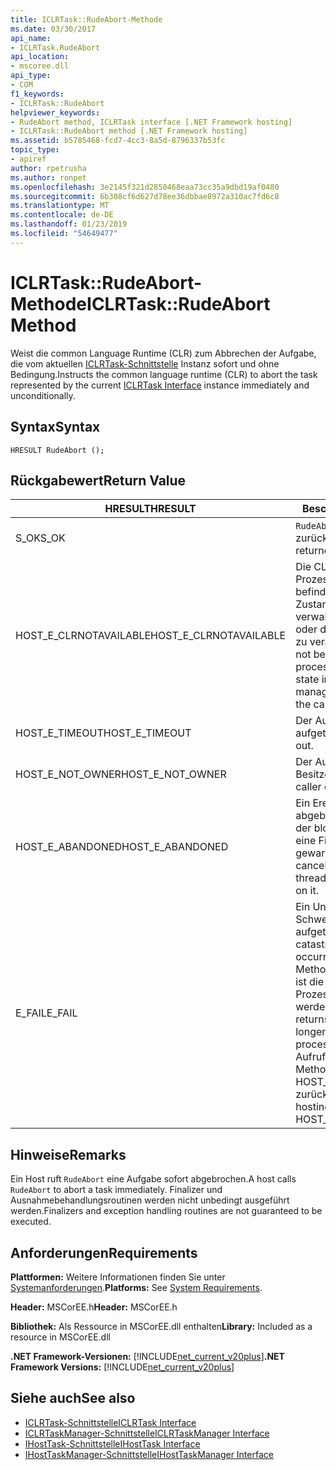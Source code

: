 ```yaml
---
title: ICLRTask::RudeAbort-Methode
ms.date: 03/30/2017
api_name:
- ICLRTask.RudeAbort
api_location:
- mscoree.dll
api_type:
- COM
f1_keywords:
- ICLRTask::RudeAbort
helpviewer_keywords:
- RudeAbort method, ICLRTask interface [.NET Framework hosting]
- ICLRTask::RudeAbort method [.NET Framework hosting]
ms.assetid: b5785468-fcd7-4cc3-8a5d-8796337b53fc
topic_type:
- apiref
author: rpetrusha
ms.author: ronpet
ms.openlocfilehash: 3e2145f321d2850468eaa73cc35a9dbd19af0480
ms.sourcegitcommit: 6b308cf6d627d78ee36dbbae8972a310ac7fd6c8
ms.translationtype: MT
ms.contentlocale: de-DE
ms.lasthandoff: 01/23/2019
ms.locfileid: "54649477"
---
```

# <a name="iclrtaskrudeabort-method"></a><span data-ttu-id="2bab7-102">ICLRTask::RudeAbort-Methode</span><span class="sxs-lookup"><span data-stu-id="2bab7-102">ICLRTask::RudeAbort Method</span></span>
<span data-ttu-id="2bab7-103">Weist die common Language Runtime (CLR) zum Abbrechen der Aufgabe, die vom aktuellen [ICLRTask-Schnittstelle](../../../../docs/framework/unmanaged-api/hosting/iclrtask-interface.md) Instanz sofort und ohne Bedingung.</span><span class="sxs-lookup"><span data-stu-id="2bab7-103">Instructs the common language runtime (CLR) to abort the task represented by the current [ICLRTask Interface](../../../../docs/framework/unmanaged-api/hosting/iclrtask-interface.md) instance immediately and unconditionally.</span></span>  
  
## <a name="syntax"></a><span data-ttu-id="2bab7-104">Syntax</span><span class="sxs-lookup"><span data-stu-id="2bab7-104">Syntax</span></span>  
  
```  
HRESULT RudeAbort ();   
```  
  
## <a name="return-value"></a><span data-ttu-id="2bab7-105">Rückgabewert</span><span class="sxs-lookup"><span data-stu-id="2bab7-105">Return Value</span></span>  
  
|<span data-ttu-id="2bab7-106">HRESULT</span><span class="sxs-lookup"><span data-stu-id="2bab7-106">HRESULT</span></span>|<span data-ttu-id="2bab7-107">Beschreibung</span><span class="sxs-lookup"><span data-stu-id="2bab7-107">Description</span></span>|  
|-------------|-----------------|  
|<span data-ttu-id="2bab7-108">S_OK</span><span class="sxs-lookup"><span data-stu-id="2bab7-108">S_OK</span></span>|<span data-ttu-id="2bab7-109">`RudeAbort` wurde erfolgreich zurückgegeben.</span><span class="sxs-lookup"><span data-stu-id="2bab7-109">`RudeAbort` returned successfully.</span></span>|  
|<span data-ttu-id="2bab7-110">HOST_E_CLRNOTAVAILABLE</span><span class="sxs-lookup"><span data-stu-id="2bab7-110">HOST_E_CLRNOTAVAILABLE</span></span>|<span data-ttu-id="2bab7-111">Die CLR wurde nicht in einen Prozess geladen und befindet sich in einem Zustand, in dem nicht verwalteten Code ausführen oder den Aufruf erfolgreich zu verarbeiten.</span><span class="sxs-lookup"><span data-stu-id="2bab7-111">The CLR has not been loaded into a process, or the CLR is in a state in which it cannot run managed code or process the call successfully.</span></span>|  
|<span data-ttu-id="2bab7-112">HOST_E_TIMEOUT</span><span class="sxs-lookup"><span data-stu-id="2bab7-112">HOST_E_TIMEOUT</span></span>|<span data-ttu-id="2bab7-113">Der Aufruf ist ein Timeout aufgetreten.</span><span class="sxs-lookup"><span data-stu-id="2bab7-113">The call timed out.</span></span>|  
|<span data-ttu-id="2bab7-114">HOST_E_NOT_OWNER</span><span class="sxs-lookup"><span data-stu-id="2bab7-114">HOST_E_NOT_OWNER</span></span>|<span data-ttu-id="2bab7-115">Der Aufrufer ist nicht Besitzer der Sperre.</span><span class="sxs-lookup"><span data-stu-id="2bab7-115">The caller does not own the lock.</span></span>|  
|<span data-ttu-id="2bab7-116">HOST_E_ABANDONED</span><span class="sxs-lookup"><span data-stu-id="2bab7-116">HOST_E_ABANDONED</span></span>|<span data-ttu-id="2bab7-117">Ein Ereignis wurde abgebrochen, während sich der blockierte Thread oder eine Fiber darauf gewartet.</span><span class="sxs-lookup"><span data-stu-id="2bab7-117">An event was canceled while a blocked thread or fiber was waiting on it.</span></span>|  
|<span data-ttu-id="2bab7-118">E_FAIL</span><span class="sxs-lookup"><span data-stu-id="2bab7-118">E_FAIL</span></span>|<span data-ttu-id="2bab7-119">Ein Unbekannter Schwerwiegender Fehler ist aufgetreten.</span><span class="sxs-lookup"><span data-stu-id="2bab7-119">An unknown catastrophic failure occurred.</span></span> <span data-ttu-id="2bab7-120">Wenn eine Methode E_FAIL zurückgibt, ist die CLR nicht mehr im Prozess verwendet werden.</span><span class="sxs-lookup"><span data-stu-id="2bab7-120">When a method returns E_FAIL, the CLR is no longer usable within the process.</span></span> <span data-ttu-id="2bab7-121">Nachfolgende Aufrufe zum Hosten der Methoden HOST_E_CLRNOTAVAILABLE zurück.</span><span class="sxs-lookup"><span data-stu-id="2bab7-121">Subsequent calls to hosting methods return HOST_E_CLRNOTAVAILABLE.</span></span>|  
  
## <a name="remarks"></a><span data-ttu-id="2bab7-122">Hinweise</span><span class="sxs-lookup"><span data-stu-id="2bab7-122">Remarks</span></span>  
 <span data-ttu-id="2bab7-123">Ein Host ruft `RudeAbort` eine Aufgabe sofort abgebrochen.</span><span class="sxs-lookup"><span data-stu-id="2bab7-123">A host calls `RudeAbort` to abort a task immediately.</span></span> <span data-ttu-id="2bab7-124">Finalizer und Ausnahmebehandlungsroutinen werden nicht unbedingt ausgeführt werden.</span><span class="sxs-lookup"><span data-stu-id="2bab7-124">Finalizers and exception handling routines are not guaranteed to be executed.</span></span>  
  
## <a name="requirements"></a><span data-ttu-id="2bab7-125">Anforderungen</span><span class="sxs-lookup"><span data-stu-id="2bab7-125">Requirements</span></span>  
 <span data-ttu-id="2bab7-126">**Plattformen:** Weitere Informationen finden Sie unter [Systemanforderungen](../../../../docs/framework/get-started/system-requirements.md).</span><span class="sxs-lookup"><span data-stu-id="2bab7-126">**Platforms:** See [System Requirements](../../../../docs/framework/get-started/system-requirements.md).</span></span>  
  
 <span data-ttu-id="2bab7-127">**Header:** MSCorEE.h</span><span class="sxs-lookup"><span data-stu-id="2bab7-127">**Header:** MSCorEE.h</span></span>  
  
 <span data-ttu-id="2bab7-128">**Bibliothek:** Als Ressource in MSCorEE.dll enthalten</span><span class="sxs-lookup"><span data-stu-id="2bab7-128">**Library:** Included as a resource in MSCorEE.dll</span></span>  
  
 <span data-ttu-id="2bab7-129">**.NET Framework-Versionen:** [!INCLUDE[net_current_v20plus](../../../../includes/net-current-v20plus-md.md)]</span><span class="sxs-lookup"><span data-stu-id="2bab7-129">**.NET Framework Versions:** [!INCLUDE[net_current_v20plus](../../../../includes/net-current-v20plus-md.md)]</span></span>  
  
## <a name="see-also"></a><span data-ttu-id="2bab7-130">Siehe auch</span><span class="sxs-lookup"><span data-stu-id="2bab7-130">See also</span></span>
- [<span data-ttu-id="2bab7-131">ICLRTask-Schnittstelle</span><span class="sxs-lookup"><span data-stu-id="2bab7-131">ICLRTask Interface</span></span>](../../../../docs/framework/unmanaged-api/hosting/iclrtask-interface.md)
- [<span data-ttu-id="2bab7-132">ICLRTaskManager-Schnittstelle</span><span class="sxs-lookup"><span data-stu-id="2bab7-132">ICLRTaskManager Interface</span></span>](../../../../docs/framework/unmanaged-api/hosting/iclrtaskmanager-interface.md)
- [<span data-ttu-id="2bab7-133">IHostTask-Schnittstelle</span><span class="sxs-lookup"><span data-stu-id="2bab7-133">IHostTask Interface</span></span>](../../../../docs/framework/unmanaged-api/hosting/ihosttask-interface.md)
- [<span data-ttu-id="2bab7-134">IHostTaskManager-Schnittstelle</span><span class="sxs-lookup"><span data-stu-id="2bab7-134">IHostTaskManager Interface</span></span>](../../../../docs/framework/unmanaged-api/hosting/ihosttaskmanager-interface.md)
